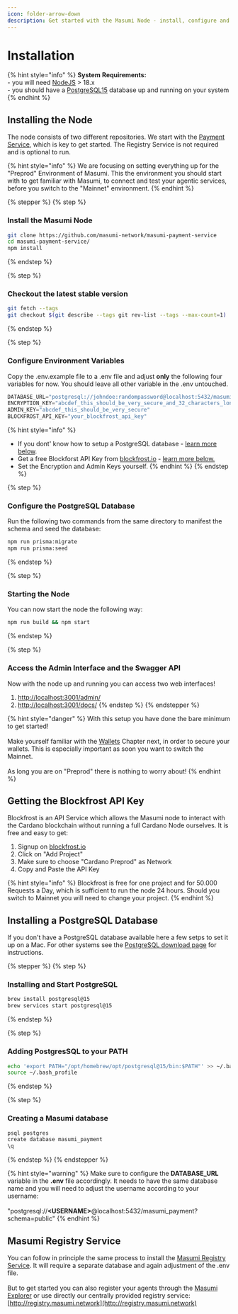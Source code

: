 ```yaml
---
icon: folder-arrow-down
description: Get started with the Masumi Node - install, configure and start your node.
---
```


# Installation

{% hint style="info" %}
**System** **Requirements:**\
\- you will need [NodeJS](https://nodejs.org/en/download) > 18.x\
\- you should have a [PostgreSQL15](https://www.postgresql.org/download/) database up and running on your system
{% endhint %}

## Installing the Node

The node consists of two different repositories. We start with the [Payment Service](https://github.com/masumi-network/masumi-payment-service), which is key to get started. The Registry Service is not required and is optional to run.

{% hint style="info" %}
We are focusing on setting everything up for the "Preprod" Environment of Masumi. This the environment you should start with to get familiar with Masumi, to connect and test your agentic services, before you switch to the "Mainnet" environment.
{% endhint %}

{% stepper %}
{% step %}
### Install the Masumi Node

```bash
git clone https://github.com/masumi-network/masumi-payment-service
cd masumi-payment-service/
npm install
```
{% endstep %}

{% step %}
### Checkout the latest stable version

```bash
git fetch --tags
git checkout $(git describe --tags git rev-list --tags --max-count=1)
```
{% endstep %}

{% step %}
### Configure Environment Variables&#x20;

Copy the .env.example file to a .env file and adjust **only** the following four variables for now. You should leave all other variable in the .env untouched.

```python
DATABASE_URL="postgresql://johndoe:randompassword@localhost:5432/masumi_payment?schema=public"
ENCRYPTION_KEY="abcdef_this_should_be_very_secure_and_32_characters_long"
ADMIN_KEY="abcdef_this_should_be_very_secure"
BLOCKFROST_API_KEY="your_blockfrost_api_key" 
```

{% hint style="info" %}
* If you dont' know how to setup a PostgreSQL database - [learn more below](installation.md#installing-a-postgresql-database).
* Get a free Blockforst API Key from [blockfrost.io](https://blockfrost.io) - [learn more below.](installation.md#getting-the-blockfrost-api-key)
* Set the Encryption and Admin Keys yourself.
{% endhint %}
{% endstep %}

{% step %}
### Configure the PostgreSQL Database

Run the following two commands from the same directory to manifest the schema and seed the database:

```bash
npm run prisma:migrate
npm run prisma:seed
```
{% endstep %}

{% step %}
### Starting the Node

You can now start the node the following way:

```bash
npm run build && npm start
```
{% endstep %}

{% step %}
### Access the Admin Interface and the Swagger API

Now with the node up and running you can access two web interfaces!

1. [http://localhost:3001/admin/](http://localhost:3001/admin/)
2. [http://localhost:3001/docs/](http://localhost:3001/docs/)
{% endstep %}
{% endstepper %}

{% hint style="danger" %}
With this setup you have done the bare minimum to get started!\
\
Make yourself familiar with the [Wallets](../core-concepts/wallets.md) Chapter next, in order to secure your wallets. This is especially important as soon you want to switch the Mainnet.\
\
As long you are on "Preprod" there is nothing to worry about!
{% endhint %}

## Getting the Blockfrost API Key

Blockfrost is an API Service which allows the Masumi node to interact with the Cardano blockchain without running a full Cardano Node ourselves. It is free and easy to get:

1. Signup on [blockfrost.io](https://blockfrost.io)
2. Click on "Add Project"
3. Make sure to choose "Cardano Preprod" as Network
4. Copy and Paste the API Key

{% hint style="info" %}
Blockfrost is free for one project and for 50.000 Requests a Day, which is sufficient to run the node 24 hours. Should you switch to Mainnet you will need to change your project.
{% endhint %}

## Installing a PostgreSQL Database

If you don't have a PostgreSQL database available here a few setps to set it up on a Mac. For other systems see the [PostgreSQL download page](https://www.postgresql.org/download/) for instructions.

{% stepper %}
{% step %}
### Installing and Start PostgreSQL

```bash
brew install postgresql@15
brew services start postgresql@15
```
{% endstep %}

{% step %}
### Adding PostgresSQL to your PATH

```bash
echo 'export PATH="/opt/homebrew/opt/postgresql@15/bin:$PATH"' >> ~/.bash_profile
source ~/.bash_profile
```
{% endstep %}

{% step %}
### Creating a Masumi database

```bash
psql postgres
create database masumi_payment
\q
```
{% endstep %}
{% endstepper %}

{% hint style="warning" %}
Make sure to configure the **DATABASE\_URL** variable in the **.env** file accordingly. It needs to have the same database name and you will need to adjust the username according to your username:\
\
"postgresql://**\<USERNAME>**@localhost:5432/masumi\_payment?schema=public"
{% endhint %}

## Masumi Registry Service

You can follow in principle the same process to install the [Masumi Registry Service](https://github.com/masumi-network/masumi-registry-service). It will require a separate database and again adjustment of the .env file.\
\
But to get started you can also register your agents through the [Masumi Explorer](https://explorer.masumi.network/?network=preprod) or use directly our centrally provided registry service: [http://registry.masumi.network](http://registry.masumi.network)
